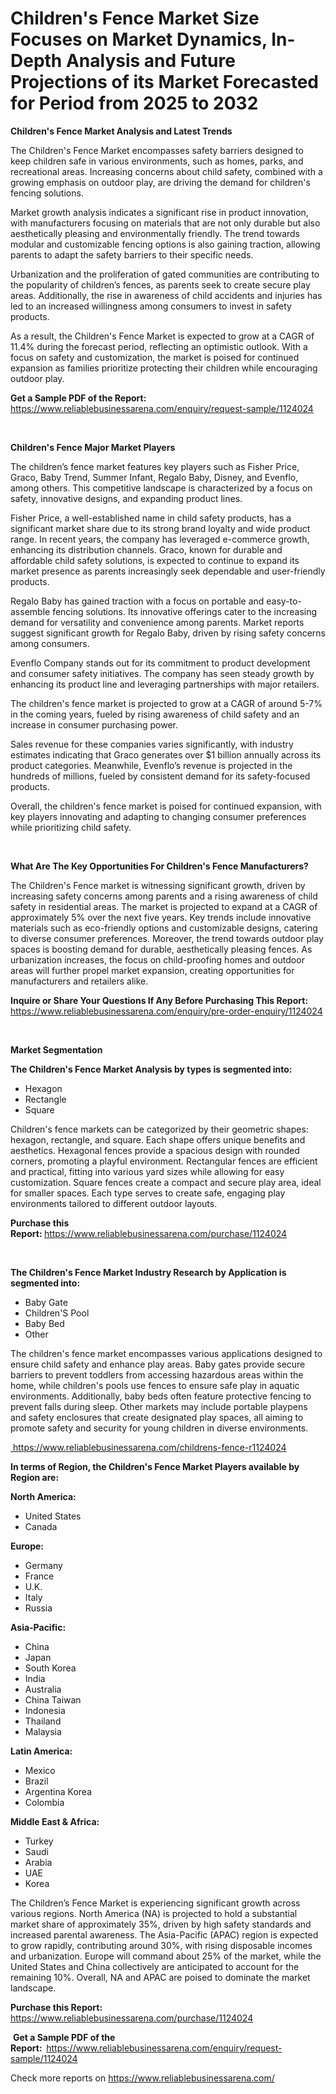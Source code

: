 <p><h1>Children's Fence Market Size Focuses on Market Dynamics, In-Depth Analysis and Future Projections of its Market Forecasted for Period from 2025 to 2032</h1></p><p><strong>Children's Fence Market Analysis and Latest Trends</strong></p>
<p><p>The Children's Fence Market encompasses safety barriers designed to keep children safe in various environments, such as homes, parks, and recreational areas. Increasing concerns about child safety, combined with a growing emphasis on outdoor play, are driving the demand for children's fencing solutions. </p><p>Market growth analysis indicates a significant rise in product innovation, with manufacturers focusing on materials that are not only durable but also aesthetically pleasing and environmentally friendly. The trend towards modular and customizable fencing options is also gaining traction, allowing parents to adapt the safety barriers to their specific needs.</p><p>Urbanization and the proliferation of gated communities are contributing to the popularity of children’s fences, as parents seek to create secure play areas. Additionally, the rise in awareness of child accidents and injuries has led to an increased willingness among consumers to invest in safety products. </p><p>As a result, the Children's Fence Market is expected to grow at a CAGR of 11.4% during the forecast period, reflecting an optimistic outlook. With a focus on safety and customization, the market is poised for continued expansion as families prioritize protecting their children while encouraging outdoor play.</p></p>
<p><strong>Get a Sample PDF of the Report:&nbsp;</strong> <a href="https://www.reliablebusinessarena.com/enquiry/request-sample/1124024?utm_campaign=2288&utm_medium=2&utm_source=Github&utm_content=ia&utm_term=09022025&utm_id=childrens-fence">https://www.reliablebusinessarena.com/enquiry/request-sample/1124024</a></p>
<p>&nbsp;</p>
<p><strong>Children's Fence Major Market Players</strong></p>
<p><p>The children’s fence market features key players such as Fisher Price, Graco, Baby Trend, Summer Infant, Regalo Baby, Disney, and Evenflo, among others. This competitive landscape is characterized by a focus on safety, innovative designs, and expanding product lines.</p><p>Fisher Price, a well-established name in child safety products, has a significant market share due to its strong brand loyalty and wide product range. In recent years, the company has leveraged e-commerce growth, enhancing its distribution channels. Graco, known for durable and affordable child safety solutions, is expected to continue to expand its market presence as parents increasingly seek dependable and user-friendly products.</p><p>Regalo Baby has gained traction with a focus on portable and easy-to-assemble fencing solutions. Its innovative offerings cater to the increasing demand for versatility and convenience among parents. Market reports suggest significant growth for Regalo Baby, driven by rising safety concerns among consumers.</p><p>Evenflo Company stands out for its commitment to product development and consumer safety initiatives. The company has seen steady growth by enhancing its product line and leveraging partnerships with major retailers.</p><p>The children's fence market is projected to grow at a CAGR of around 5-7% in the coming years, fueled by rising awareness of child safety and an increase in consumer purchasing power.</p><p>Sales revenue for these companies varies significantly, with industry estimates indicating that Graco generates over $1 billion annually across its product categories. Meanwhile, Evenflo’s revenue is projected in the hundreds of millions, fueled by consistent demand for its safety-focused products.</p><p>Overall, the children's fence market is poised for continued expansion, with key players innovating and adapting to changing consumer preferences while prioritizing child safety.</p></p>
<p>&nbsp;</p>
<p><strong>What Are The Key Opportunities For Children's Fence Manufacturers?</strong></p>
<p><p>The Children's Fence market is witnessing significant growth, driven by increasing safety concerns among parents and a rising awareness of child safety in residential areas. The market is projected to expand at a CAGR of approximately 5% over the next five years. Key trends include innovative materials such as eco-friendly options and customizable designs, catering to diverse consumer preferences. Moreover, the trend towards outdoor play spaces is boosting demand for durable, aesthetically pleasing fences. As urbanization increases, the focus on child-proofing homes and outdoor areas will further propel market expansion, creating opportunities for manufacturers and retailers alike.</p></p>
<p><strong>Inquire or Share Your Questions If Any Before Purchasing This Report:</strong> <a href="https://www.reliablebusinessarena.com/enquiry/pre-order-enquiry/1124024?utm_campaign=2288&utm_medium=2&utm_source=Github&utm_content=ia&utm_term=09022025&utm_id=childrens-fence">https://www.reliablebusinessarena.com/enquiry/pre-order-enquiry/1124024</a></p>
<p>&nbsp;</p>
<p><strong>Market Segmentation</strong></p>
<p><strong>The Children's Fence Market Analysis by types is segmented into:</strong></p>
<p><ul><li>Hexagon</li><li>Rectangle</li><li>Square</li></ul></p>
<p><p>Children's fence markets can be categorized by their geometric shapes: hexagon, rectangle, and square. Each shape offers unique benefits and aesthetics. Hexagonal fences provide a spacious design with rounded corners, promoting a playful environment. Rectangular fences are efficient and practical, fitting into various yard sizes while allowing for easy customization. Square fences create a compact and secure play area, ideal for smaller spaces. Each type serves to create safe, engaging play environments tailored to different outdoor layouts.</p></p>
<p><strong>Purchase this Report:&nbsp;</strong><a href="https://www.reliablebusinessarena.com/purchase/1124024?utm_campaign=2288&utm_medium=2&utm_source=Github&utm_content=ia&utm_term=09022025&utm_id=childrens-fence">https://www.reliablebusinessarena.com/purchase/1124024</a></p>
<p>&nbsp;</p>
<p><strong>The Children's Fence Market Industry Research by Application is segmented into:</strong></p>
<p><ul><li>Baby Gate</li><li>Children'S Pool</li><li>Baby Bed</li><li>Other</li></ul></p>
<p><p>The children's fence market encompasses various applications designed to ensure child safety and enhance play areas. Baby gates provide secure barriers to prevent toddlers from accessing hazardous areas within the home, while children's pools use fences to ensure safe play in aquatic environments. Additionally, baby beds often feature protective fencing to prevent falls during sleep. Other markets may include portable playpens and safety enclosures that create designated play spaces, all aiming to promote safety and security for young children in diverse environments.</p></p>
<p><a href="https://www.reliablebusinessarena.com/childrens-fence-r1124024?utm_campaign=2288&utm_medium=2&utm_source=Github&utm_content=ia&utm_term=09022025&utm_id=childrens-fence">&nbsp;https://www.reliablebusinessarena.com/childrens-fence-r1124024</a></p>
<p><strong>In terms of Region, the Children's Fence Market Players available by Region are:</strong></p>
<p>
    <p> <strong> North America: </strong>
        <ul>
            <li>United States</li>
            <li>Canada</li>
        </ul>
        </p> 
    <p> <strong> Europe: </strong>
        <ul>
            <li>Germany</li>
            <li>France</li>
            <li>U.K.</li>
            <li>Italy</li>
            <li>Russia</li>
        </ul>
        </p> 
    <p> <strong> Asia-Pacific: </strong>
        <ul>
            <li>China</li>
            <li>Japan</li>
            <li>South Korea</li>
            <li>India</li>
            <li>Australia</li>
            <li>China Taiwan</li>
            <li>Indonesia</li>
            <li>Thailand</li>
            <li>Malaysia</li>
        </ul>
        </p> 
    <p> <strong> Latin America: </strong>
        <ul>
            <li>Mexico</li>
            <li>Brazil</li>
            <li>Argentina Korea</li>
            <li>Colombia</li>
        </ul>
        </p> 
    <p> <strong> Middle East & Africa: </strong>
        <ul>
            <li>Turkey</li>
            <li>Saudi</li>
            <li>Arabia</li>
            <li>UAE</li>
            <li>Korea</li>
        </ul>
    </p>
    </p>
<p><p>The Children’s Fence Market is experiencing significant growth across various regions. North America (NA) is projected to hold a substantial market share of approximately 35%, driven by high safety standards and increased parental awareness. The Asia-Pacific (APAC) region is expected to grow rapidly, contributing around 30%, with rising disposable incomes and urbanization. Europe will command about 25% of the market, while the United States and China collectively are anticipated to account for the remaining 10%. Overall, NA and APAC are poised to dominate the market landscape.</p></p>
<p><strong>Purchase this Report: </strong><a href="https://www.reliablebusinessarena.com/purchase/1124024?utm_campaign=2288&utm_medium=2&utm_source=Github&utm_content=ia&utm_term=09022025&utm_id=childrens-fence">https://www.reliablebusinessarena.com/purchase/1124024</a></p>
<p>&nbsp;<strong>Get a Sample PDF of the Report:&nbsp;&nbsp;</strong><a href="https://www.reliablebusinessarena.com/enquiry/request-sample/1124024?utm_campaign=2288&utm_medium=2&utm_source=Github&utm_content=ia&utm_term=09022025&utm_id=childrens-fence">https://www.reliablebusinessarena.com/enquiry/request-sample/1124024</a></p>
<p><strong></strong></p>
<p>Check more reports on <a href="https://www.reliablebusinessarena.com/?utm_campaign=2288&utm_medium=2&utm_source=Github&utm_content=ia&utm_term=09022025&utm_id=childrens-fence">https://www.reliablebusinessarena.com/</a></p>